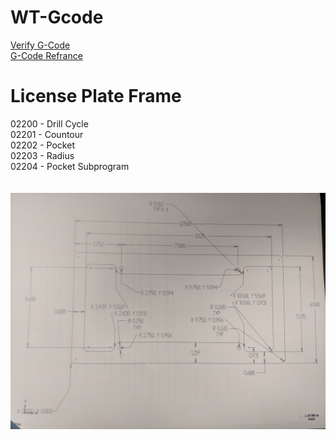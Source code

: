 # WT-Gcode
[Verify G-Code](https://nraynaud.github.io/webgcode/)<br />
[G-Code Refrance](http://www.helmancnc.com/)<br />


# License Plate Frame
02200 - Drill Cycle <br />
02201 - Countour <br />
02202 - Pocket <br />
02203 - Radius <br />
02204 - Pocket Subprogram<br />
<br /><br />
![alt text](IMG_20180912_091057.jpg)

